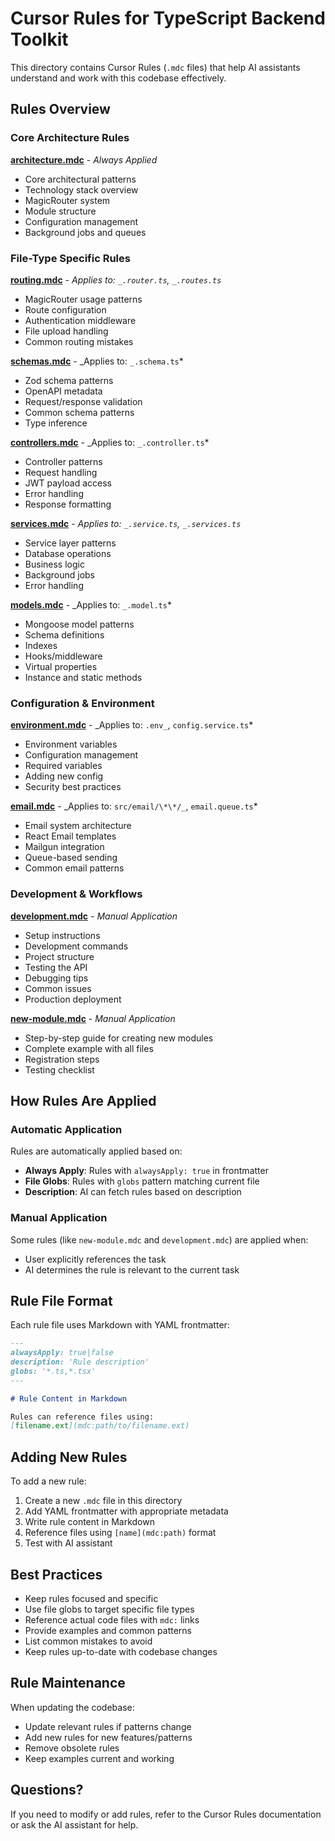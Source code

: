 # Cursor Rules for TypeScript Backend Toolkit

This directory contains Cursor Rules (`.mdc` files) that help AI assistants understand and work with this codebase effectively.

## Rules Overview

### Core Architecture Rules

**[architecture.mdc](architecture.mdc)** - _Always Applied_

- Core architectural patterns
- Technology stack overview
- MagicRouter system
- Module structure
- Configuration management
- Background jobs and queues

### File-Type Specific Rules

**[routing.mdc](routing.mdc)** - _Applies to: `_.router.ts`, `_.routes.ts`_

- MagicRouter usage patterns
- Route configuration
- Authentication middleware
- File upload handling
- Common routing mistakes

**[schemas.mdc](schemas.mdc)** - _Applies to: `_.schema.ts`\*

- Zod schema patterns
- OpenAPI metadata
- Request/response validation
- Common schema patterns
- Type inference

**[controllers.mdc](controllers.mdc)** - _Applies to: `_.controller.ts`\*

- Controller patterns
- Request handling
- JWT payload access
- Error handling
- Response formatting

**[services.mdc](services.mdc)** - _Applies to: `_.service.ts`, `_.services.ts`_

- Service layer patterns
- Database operations
- Business logic
- Background jobs
- Error handling

**[models.mdc](models.mdc)** - _Applies to: `_.model.ts`\*

- Mongoose model patterns
- Schema definitions
- Indexes
- Hooks/middleware
- Virtual properties
- Instance and static methods

### Configuration & Environment

**[environment.mdc](environment.mdc)** - _Applies to: `.env_`, `config.service.ts`\*

- Environment variables
- Configuration management
- Required variables
- Adding new config
- Security best practices

**[email.mdc](email.mdc)** - _Applies to: `src/email/\*\*/_`, `email.queue.ts`\*

- Email system architecture
- React Email templates
- Mailgun integration
- Queue-based sending
- Common email patterns

### Development & Workflows

**[development.mdc](development.mdc)** - _Manual Application_

- Setup instructions
- Development commands
- Project structure
- Testing the API
- Debugging tips
- Common issues
- Production deployment

**[new-module.mdc](new-module.mdc)** - _Manual Application_

- Step-by-step guide for creating new modules
- Complete example with all files
- Registration steps
- Testing checklist

## How Rules Are Applied

### Automatic Application

Rules are automatically applied based on:

- **Always Apply**: Rules with `alwaysApply: true` in frontmatter
- **File Globs**: Rules with `globs` pattern matching current file
- **Description**: AI can fetch rules based on description

### Manual Application

Some rules (like `new-module.mdc` and `development.mdc`) are applied when:

- User explicitly references the task
- AI determines the rule is relevant to the current task

## Rule File Format

Each rule file uses Markdown with YAML frontmatter:

```markdown
---
alwaysApply: true|false
description: 'Rule description'
globs: '*.ts,*.tsx'
---

# Rule Content in Markdown

Rules can reference files using:
[filename.ext](mdc:path/to/filename.ext)
```

## Adding New Rules

To add a new rule:

1. Create a new `.mdc` file in this directory
2. Add YAML frontmatter with appropriate metadata
3. Write rule content in Markdown
4. Reference files using `[name](mdc:path)` format
5. Test with AI assistant

## Best Practices

- Keep rules focused and specific
- Use file globs to target specific file types
- Reference actual code files with `mdc:` links
- Provide examples and common patterns
- List common mistakes to avoid
- Keep rules up-to-date with codebase changes

## Rule Maintenance

When updating the codebase:

- Update relevant rules if patterns change
- Add new rules for new features/patterns
- Remove obsolete rules
- Keep examples current and working

## Questions?

If you need to modify or add rules, refer to the Cursor Rules documentation or ask the AI assistant for help.
